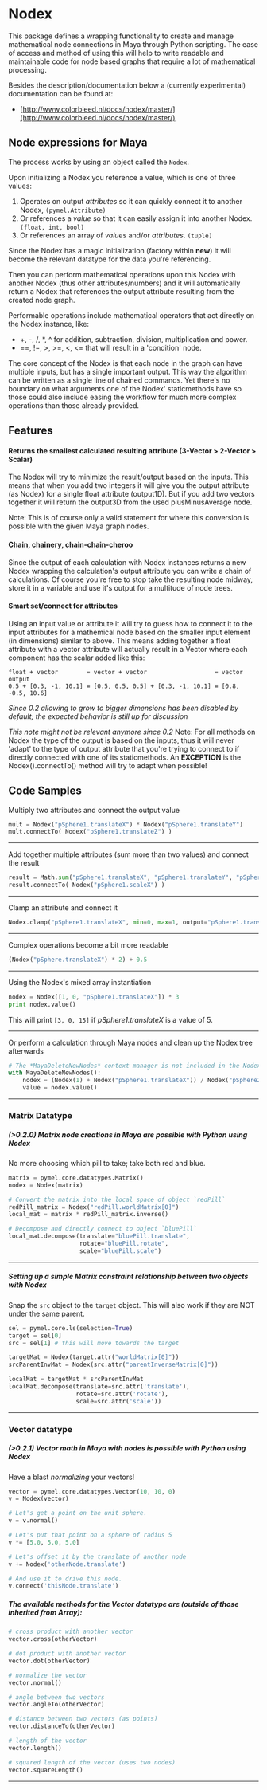 # Nodex

This package defines a wrapping functionality to create and manage mathematical
node connections in Maya through Python scripting. The ease of access and method of using this
will help to write readable and maintainable code for node based graphs that require
a lot of mathematical processing.

Besides the description/documentation below a (currently experimental) documentation can be found at:

- [http://www.colorbleed.nl/docs/nodex/master/](http://www.colorbleed.nl/docs/nodex/master/)

## Node expressions for Maya

The process works by using an object called the ``Nodex``.

Upon initializing a Nodex you reference a value, which is one of three values:

1. Operates on output *attributes* so it can quickly connect it to another Nodex, `(pymel.Attribute)`
2. Or references a *value* so that it can easily assign it into another Nodex. `(float, int, bool)`
3. Or references an array of *values* and/or *attributes*. `(tuple)`

Since the Nodex has a magic initialization (factory within __new__) it will become the relevant datatype for the data
you're referencing.

Then you can perform mathematical operations upon this Nodex with another
Nodex (thus other attributes/numbers) and it will automatically return a Nodex that references
the output attribute resulting from the created node graph.

Performable operations include mathematical operators that act directly on the Nodex instance, like:

- +, -, /, *, ^ for addition, subtraction, division, multiplication and power.
- ==, !=, >, >=, <, <= that will result in a 'condition' node.

The core concept of the Nodex is that each node in the graph can have multiple inputs, but has a
single important output. This way the algorithm can be written as a single line of chained commands.
Yet there's no boundary on what arguments one of the Nodex' staticmethods have so those could also
include easing the workflow for much more complex operations than those already provided.

## Features


#### Returns the smallest calculated resulting attribute (3-Vector > 2-Vector > Scalar)

The Nodex will try to minimize the result/output based on the inputs. This means that when
you add two integers it will give you the output attribute (as Nodex) for a single float
attribute (output1D). But if you add two vectors together it will return the output3D from the
used plusMinusAverage node.

Note: This is of course only a valid statement for where this conversion is possible with the given
      Maya graph nodes.

#### Chain, chainery, chain-chain-cheroo

Since the output of each calculation with Nodex instances returns a new Nodex wrapping the calculation's output
attribute you can write a chain of calculations. Of course you're free to stop take the resulting node midway, store
it in a variable and use it's output for a multitude of node trees.

#### Smart set/connect for attributes

Using an input value or attribute it will try to guess how to connect it to the input attributes
for a mathemical node based on the smaller input element (in dimensions) similar to above.
This means adding together a float attribute with a vector attribute will actually result in
a Vector where each component has the scalar added like this:

    float + vector        = vector + vector                   = vector output
    0.5 + [0.3, -1, 10.1] = [0.5, 0.5, 0.5] + [0.3, -1, 10.1] = [0.8, -0.5, 10.6]

*Since 0.2 allowing to grow to bigger dimensions has been disabled by default; the expected behavior is still up for
discussion*

*This note might not be relevant anymore since 0.2*
Note: For all methods on Nodex the type of the output is based on the inputs, thus it will never 'adapt'
to the type of output attribute that you're trying to connect to if directly connected with one of
its staticmethods. An **EXCEPTION** is the Nodex().connectTo() method will try to adapt when possible!


##    Code Samples

Multiply two attributes and connect the output value

```python
mult = Nodex("pSphere1.translateX") * Nodex("pSphere1.translateY")
mult.connectTo( Nodex("pSphere1.translateZ") )
```

---

Add together multiple attributes (sum more than two values) and connect the result

```python
result = Math.sum("pSphere1.translateX", "pSphere1.translateY", "pSphere1.translateZ", 1.0)
result.connectTo( Nodex("pSphere1.scaleX") )
```

---

Clamp an attribute and connect it

```python
Nodex.clamp("pSphere1.translateX", min=0, max=1, output="pSphere1.translateY")
```

---

Complex operations become a bit more readable

```python
(Nodex("pSphere.translateX") * 2) + 0.5
```

---

Using the Nodex's mixed array instantiation

```python
nodex = Nodex([1, 0, "pSphere1.translateX"]) * 3
print nodex.value()
```

This will print `[3, 0, 15]` if *pSphere1.translateX* is a value of 5.

---

Or perform a calculation through Maya nodes and clean up the Nodex tree afterwards

```python
# The *MayaDeleteNewNodes* context manager is not included in the Nodex package but should be trivial to implement
with MayaDeleteNewNodes():
    nodex = (Nodex(1) + Nodex("pSphere1.translateX")) / Nodex("pSphere2.translateY")
    value = nodex.value()
```

---

### Matrix Datatype

##### (>0.2.0) Matrix node creations in Maya are possible with Python using Nodex

No more choosing which pill to take; take both red and blue.

```python
matrix = pymel.core.datatypes.Matrix()
nodex = Nodex(matrix)

# Convert the matrix into the local space of object `redPill`
redPill_matrix = Nodex("redPill.worldMatrix[0]")
local_mat = matrix * redPill_matrix.inverse()

# Decompose and directly connect to object `bluePill`
local_mat.decompose(translate="bluePill.translate",
                    rotate="bluePill.rotate",
                    scale="bluePill.scale")
```

---

##### Setting up a simple *Matrix constraint* relationship between two objects with Nodex

Snap the `src` object to the `target` object. 
This will also work if they are NOT under the same parent.

```python
sel = pymel.core.ls(selection=True)
target = sel[0]
src = sel[1] # this will move towards the target

targetMat = Nodex(target.attr("worldMatrix[0]"))
srcParentInvMat = Nodex(src.attr("parentInverseMatrix[0]"))

localMat = targetMat * srcParentInvMat
localMat.decompose(translate=src.attr('translate'), 
                   rotate=src.attr('rotate'),
                   scale=src.attr('scale'))
```
---

### Vector datatype

##### (>0.2.1) Vector math in Maya with nodes is possible with Python using Nodex

Have a blast *normalizing* your vectors!

```python
vector = pymel.core.datatypes.Vector(10, 10, 0)
v = Nodex(vector)

# Let's get a point on the unit sphere.
v = v.normal()

# Let's put that point on a sphere of radius 5
v *= [5.0, 5.0, 5.0]

# Let's offset it by the translate of another node
v += Nodex('otherNode.translate')

# And use it to drive this node.
v.connect('thisNode.translate')
```

##### The available methods for the Vector datatype are (outside of those inherited from Array):

```python
# cross product with another vector
vector.cross(otherVector) 

# dot product with another vector
vector.dot(otherVector) 

# normalize the vector
vector.normal()

# angle between two vectors
vector.angleTo(otherVector)

# distance between two vectors (as points)
vector.distanceTo(otherVector)

# length of the vector
vector.length()

# squared length of the vector (uses two nodes)
vector.squareLength()
```

---